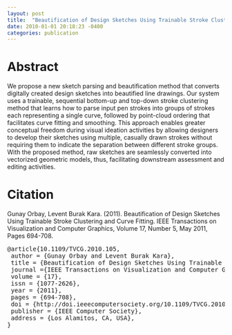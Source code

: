 ```yaml
---
layout: post
title:  "Beautification of Design Sketches Using Trainable Stroke Clustering and Curve Fitting"
date: 2010-01-01 20:18:23 -0400
categories: publication
---
```


<h1>Abstract</h1>

We propose a new sketch parsing and beautification method that converts digitally created design sketches into beautified line drawings. Our system uses a trainable, sequential bottom-up and top-down stroke clustering method that learns how to parse input pen strokes into groups of strokes each representing a single curve, followed by point-cloud ordering that facilitates curve fitting and smoothing. This approach enables greater conceptual freedom during visual ideation activities by allowing designers to develop their sketches using multiple, casually drawn strokes without requiring them to indicate the separation between different stroke groups. With the proposed method, raw sketches are seamlessly converted into vectorized geometric models, thus, facilitating downstream assessment and editing activities.

<!--more-->

<h1>Citation</h1>

Gunay Orbay, Levent Burak Kara. (2011). Beautification of Design Sketches Using Trainable Stroke Clustering and Curve Fitting. IEEE Transactions on Visualization and Computer Graphics, Volume 17, Number 5, May 2011, Pages 694-708.

<pre>
@article{10.1109/TVCG.2010.105,
 author = {Gunay Orbay and Levent Burak Kara},
 title = {Beautification of Design Sketches Using Trainable Stroke Clustering and Curve Fitting},
 journal ={IEEE Transactions on Visualization and Computer Graphics},
 volume = {17},
 issn = {1077-2626},
 year = {2011},
 pages = {694-708},
 doi = {http://doi.ieeecomputersociety.org/10.1109/TVCG.2010.105},
 publisher = {IEEE Computer Society},
 address = {Los Alamitos, CA, USA}, 
}
 </pre>
